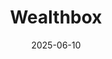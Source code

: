 ---  
layout: startup_page  
title: "Wealthbox"  
id: "wealthbox.com"  
permalink: "/wealthboxwealthbox.com06102025/"  
website: "http://www.wealthbox.com"  
funding_round: "Strategic Investment"  
funding_amount: "$200M"  
investors: "Sixth Street Growth, Frontier Growth"  
about: "Wealthbox is a leading CRM platform for financial advisors. It is known for its intuitive design, powerful features, and seamless integrations, helping advisors manage client relationships, streamline operations, and grow their businesses."  
markets: "CRM, Mobile Apps, Web Apps"  
hq: "New York, New York, United States"  
founded_year: "2014"  
linkedin: "https://www.linkedin.com/company/wealthboxcrm"  
twitter: "https://twitter.com/wealthbox"  
instagram: ""  
facebook: "https://www.facebook.com/wealthbox/"  
crunchbase: "https://www.crunchbase.com/organization/wealthbox"  
pitchbook: "https://pitchbook.com/profiles/company/84504-79"  

date_display: "10-Jun-2025"  
date: "2025-06-10"

# SEO Optimization  
meta_title: "Wealthbox - Strategic Investment Funding ($200M)"  
meta_description: "Wealthbox, Wealthbox is a leading CRM platform for financial advisors. It is known for its intuitive design, powerful features, and seamless integrations, helpin..."  
meta_keywords: "Wealthbox, CRM, Mobile Apps, Web Apps, Strategic Investment funding"  
canonical_url: "https://startup.projectstartups.com/wealthboxwealthbox.com06102025/"  
---